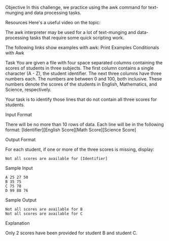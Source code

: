 Objective
In this challenge, we practice using the awk command for text-munging and data processing tasks.

Resources
Here's a useful video on the topic:


The awk interpreter may be used for a lot of text-munging and data-processing tasks that require some quick scripting work.

The following links show examples with awk:
Print Examples
Conditionals with Awk

Task
You are given a file with four space separated columns containing the scores of students in three subjects. The first column contains a single character (A - Z), the student identifier. The next three columns have three numbers each. The numbers are between 0 and 100, both inclusive. These numbers denote the scores of the students in English, Mathematics, and Science, respectively.

Your task is to identify those lines that do not contain all three scores for students.

Input Format

There will be no more than 10 rows of data.
Each line will be in the following format:
[Identifier][English Score][Math Score][Science Score]

Output Format

For each student, if one or more of the three scores is missing, display:
```
Not all scores are available for [Identifier]
```
Sample Input
```
A 25 27 50
B 35 75
C 75 78 
D 99 88 76
```

Sample Output
```
Not all scores are available for B
Not all scores are available for C
```

Explanation

Only 2 scores have been provided for student B and student C.

